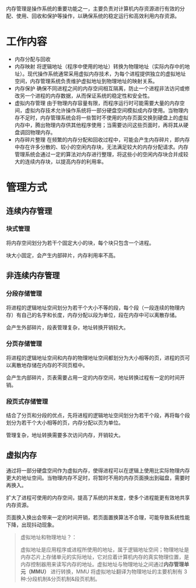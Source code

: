 内存管理是操作系统的重要功能之一，主要负责对计算机内存资源进行有效的分配、使用、回收和保护等操作，以确保系统的稳定运行和高效利用内存资源。

# 工作内容
- 内存分配与回收
- 内存映射
  将逻辑地址（程序中使用的地址）转换为物理地址（实际内存中的地址）。现代操作系统通常采用虚拟内存技术，为每个进程提供独立的虚拟地址空间，内存管理系统负责维护虚拟地址到物理地址的映射关系。
- 内存保护
  确保不同进程之间的内存空间相互隔离，防止一个进程非法访问或修改另一个进程的内存数据，从而保证系统的稳定性和安全性。
- 虚拟内存管理
  由于物理内存容量有限，而程序运行时可能需要大量的内存空间，虚拟内存技术允许操作系统将一部分硬盘空间模拟成内存使用。当物理内存不足时，内存管理系统会将一些暂时不使用的内存页面交换到硬盘上的虚拟内存中，腾出物理内存供其他程序使用；当需要访问这些页面时，再将其从硬盘调回物理内存。
- 内存碎片整理
  在频繁的内存分配和回收过程中，可能会产生内存碎片，即内存中存在许多分散的、较小的空闲内存块，无法满足较大的内存分配请求。内存管理系统会通过一定的算法对内存进行整理，将这些小的空闲内存块合并成较大的连续内存块，以提高内存的利用率。
# 管理方式
## 连续内存管理
### 块式管理
将内存空间划分为若干个固定大小的块，每个块只包含一个进程。

块大小固定，会产生内部碎片，内存利用率不高。
## 非连续内存管理
### 分段存储管理
将进程的逻辑地址空间划分为若干个大小不等的段，每个段（一段连续的物理内存）有自己的名字和长度，内存分配以段为单位，段在内存中可以离散存储。

会产生外部碎片，段表管理复杂，地址转换开销较大。
### 分页存储管理
将进程的逻辑地址空间和内存的物理地址空间都划分为大小相等的页，进程的页可以离散地存储在内存的不同页框中。

会产生内部碎片，页表需要占用一定的内存空间，地址转换过程有一定的时间开销。
### 段页式存储管理
结合了分页和分段的优点，先将进程的逻辑地址空间划分为若干个段，再将每个段划分为若干个大小相等的页，内存分配以页为单位。

管理复杂，地址转换需要多次访问内存，开销较大。
## 虚拟内存
通过将一部分硬盘空间作为虚拟内存，使得进程可以在逻辑上使用比实际物理内存更大的地址空间。当物理内存不足时，将暂时不用的内存页面换出到磁盘，需要时再换入。

扩大了进程可使用的内存空间，提高了系统的并发度，使多个进程能更有效地共享内存资源。

页面换入换出会带来一定的时间开销，若页面置换算法不合理，可能导致系统性能下降，出现抖动现象。
> 虚拟地址和物理地址？：
>
> 虚拟地址是应用程序或进程所使用的地址，属于逻辑地址空间；物理地址是内存芯片上存储单元的实际地址，它对应着计算机内存的真实物理位置，是内存控制器用来读写内存的地址。虚拟地址与物理地址之间通过**内存管理单元（MMU）** 进行转换，MMU 将虚拟地址翻译为物理地址的主要机制有 3 种:分段机制&分页机制&段页机制。


